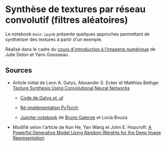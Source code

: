 # Synthèse de textures par réseau convolutif (filtres aléatoires)

Le notebook `main.ipynb` présente quelques approches permettant de synthétiser des textures à partir d'un exemple.

Réalisé dans le cadre du [cours d'introduction à l'imagerie numérique](https://perso.telecom-paristech.fr/gousseau/MVA/) de Julie Delon et Yann Gousseau.

## Sources

- Article initial de Leon A. Gatys, Alexander S. Ecker et Matthias Bethge: [Texture Synthesis Using Convolutional Neural Networks](https://papers.nips.cc/paper/5633-texture-synthesis-using-convolutional-neural-networks)

  - [Code de Gatys *et. al*](https://github.com/leongatys/DeepTextures)

  - [Ré-implémentation PyTorch](https://github.com/trsvchn/deep-textures)

  - [Jupyter notebook](https://github.com/bgalerne/mva_generative_models_for_images/blob/9f95b467360239257c5bf48fcd28e3189b30176a/2_mvagm_CNN_texture_synthesis.ipynb) de [Bruno Galerne](https://github.com/bgalerne) et Lucía Bouza
- Modifié selon l'article de Kun He, Yan Wang et John E. Hopcroft: [A Powerful Generative Model Using Random Weights for the Deep Image Representation](https://arxiv.org/abs/1606.04801)